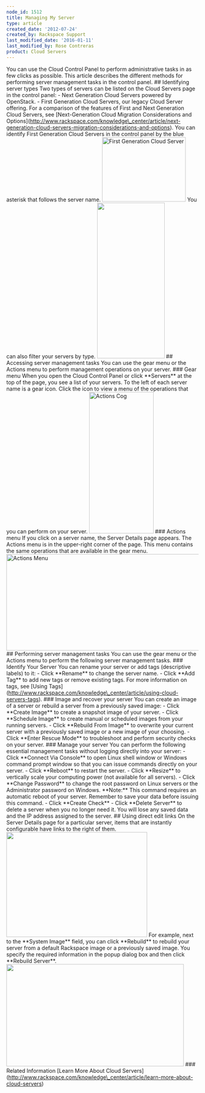 ```yaml
---
node_id: 1512
title: Managing My Server
type: article
created_date: '2012-07-24'
created_by: Rackspace Support
last_modified_date: '2016-01-11'
last_modified_by: Rose Contreras
product: Cloud Servers
---
```


You can use the Cloud Control Panel to perform administrative tasks in
as few clicks as possible. This article describes the different methods
for performing server management tasks in the control panel. \#\#
Identifying server types Two types of servers can be listed on the Cloud
Servers page in the control panel: - Next Generation Cloud Servers
powered by OpenStack. - First Generation Cloud Servers, our legacy Cloud
Server offering. For a comparison of the features of First and Next
Generation Cloud Servers, see \[Next-Generation Cloud Migration
Considerations and
Options\](http://www.rackspace.com/knowledge\_center/article/next-generation-cloud-servers-migration-considerations-and-options).
You can identify First Generation Cloud Servers in the control panel by
the blue asterisk that follows the server name.
<img src="https://8026b2e3760e2433679c-fffceaebb8c6ee053c935e8915a3fbe7.ssl.cf2.rackcdn.com/field/image/First_Generation_Server.png" alt="First Generation Cloud Server" width="219" height="169" />
You can also filter your servers by type.
<img src="https://8026b2e3760e2433679c-fffceaebb8c6ee053c935e8915a3fbe7.ssl.cf2.rackcdn.com/field/image/Server%20Type%20Filter.png" width="177" height="408" />
\#\# Accessing server management tasks You can use the gear menu or the
Actions menu to perform management operations on your server. \#\#\#
Gear menu When you open the Cloud Control Panel or click \*\*Servers\*\*
at the top of the page, you see a list of your servers. To the left of
each server name is a gear icon. Click the icon to view a menu of the
operations that you can perform on your server.
<img src="https://8026b2e3760e2433679c-fffceaebb8c6ee053c935e8915a3fbe7.ssl.cf2.rackcdn.com/field/image/Actions%20Cog%20Expanded_0.png" alt="Actions Cog" width="169" height="371" />
\#\#\# Actions menu If you click on a server name, the Server Details
page appears. The Actions menu is in the upper-right corner of the page.
This menu contains the same operations that are available in the gear
menu.
<img src="https://8026b2e3760e2433679c-fffceaebb8c6ee053c935e8915a3fbe7.ssl.cf2.rackcdn.com/field/image/Actions%20Menu.png" alt="Actions Menu" width="585" height="253" />
\#\# Performing server management tasks You can use the gear menu or the
Actions menu to perform the following server management tasks. \#\#\#
Identify Your Server You can rename your server or add tags (descriptive
labels) to it: - Click \*\*Rename\*\* to change the server name. - Click
\*\*Add Tag\*\* to add new tags or remove existing tags. For more
information on tags, see \[Using
Tags\](http://www.rackspace.com/knowledge\_center/article/using-cloud-servers-tags).
\#\#\# Image and recover your server You can create an image of a server
or rebuild a server from a previously saved image: - Click \*\*Create
Image\*\* to create a snapshot image of your server. - Click
\*\*Schedule Image\*\* to create manual or scheduled images from your
running servers. - Click \*\*Rebuild From Image\*\* to overwrite your
current server with a previously saved image or a new image of your
choosing. - Click \*\*Enter Rescue Mode\*\* to troubleshoot and perform
security checks on your server. \#\#\# Manage your server You can
perform the following essential management tasks without logging
directly into your server: - Click \*\*Connect Via Console\*\* to open
Linux shell window or Windows command prompt window so that you can
issue commands directly on your server. - Click \*\*Reboot\*\* to
restart the server. - Click \*\*Resize\*\* to vertically scale your
computing power (not available for all servers). - Click \*\*Change
Password\*\* to change the root password on Linux servers or the
Administrator password on Windows. \*\*Note:\*\* This command requires
an automatic reboot of your server. Remember to save your data before
issuing this command. - Click \*\*Create Check\*\* - Click \*\*Delete
Server\*\* to delete a server when you no longer need it. You will lose
any saved data and the IP address assigned to the server. \#\# Using
direct edit links On the Server Details page for a particular server,
items that are instantly configurable have links to the right of them.
<img src="/knowledge_center/sites/default/files/field/image/1512NewImage-1.png" width="369" height="275" />
For example, next to the \*\*System Image\*\* field, you can click
\*\*Rebuild\*\* to rebuild your server from a default Rackspace image or
a previously saved image. You specify the required information in the
popup dialog box and then click \*\*Rebuild Server\*\*.
<img src="/knowledge_center/sites/default/files/field/image/1512NewImage-2.png" width="465" height="268" />
\#\#\# Related Information \[Learn More About Cloud
Servers\](http://www.rackspace.com/knowledge\_center/article/learn-more-about-cloud-servers)



